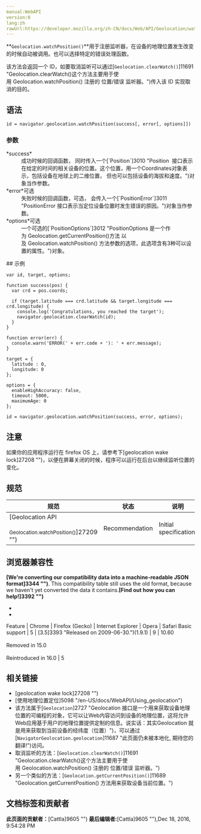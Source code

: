 ```yaml
---
manual:WebAPI
version:0
lang:zh
rawUrl:https://developer.mozilla.org/zh-CN/docs/Web/API/Geolocation/watchPosition
---
```






**`Geolocation.watchPosition()`**用于注册监听器，在设备的地理位置发生改变的时候自动被调用。也可以选择特定的错误处理函数。



该方法会返回一个 ID，如要取消监听可以通过[`Geolocation.clearWatch()`]11691 "Geolocation.clearWatch()这个方法主要用于使用 Geolocation.watchPosition() 注册的 位置/错误 监听器。")传入该 ID 实现取消的目的。


## 语法<a name="语法"></a>

```
id = navigator.geolocation.watchPosition(success[, error[, options]])
```

### 参数<a name="参数"></a>
<dl><dt id=''>*success*</dt><dd>成功时候的回调函数， 同时传入一个[`Position`]3010 "Position  接口表示在给定的时间的相关设备的位置。这个位置，用一个Coordinates对象表示，包括设备在地球上的二维位置， 但也可以包括设备的海拔和速度。")对象当作参数。</dd><dt id=''>*error*可选</dt><dd>失败时候的回调函数，可选， 会传入一个[`PositionError`]3011 "PositionError 接口表示当定位设备位置时发生错误的原因。")对象当作参数。</dd><dt id=''>*options*可选</dt><dd>一个可选的[`PositionOptions`]3012 "PositionOptions 是一个作为 Geolocation.getCurrentPosition()方法 以及 Geolocation.watchPosition() 方法参数的选项，此选项含有3种可以设置的属性。")对象。</dd></dl>
## 示例<a name="示例"></a>

```
var id, target, options;

function success(pos) {
  var crd = pos.coords;

  if (target.latitude === crd.latitude && target.longitude === crd.longitude) {
    console.log('Congratulations, you reached the target');
    navigator.geolocation.clearWatch(id);
  }
}

function error(err) {
  console.warn('ERROR(' + err.code + '): ' + err.message);
}

target = {
  latitude : 0,
  longitude: 0
};

options = {
  enableHighAccuracy: false,
  timeout: 5000,
  maximumAge: 0
};

id = navigator.geolocation.watchPosition(success, error, options);
```

## 注意<a name="注意"></a>


如果你的应用程序运行在 firefox OS 上，请参考下[geolocation wake lock]27208 "")，以便在屏幕关闭的时候，程序可以运行在后台以继续监听位置的变化。


## 规范<a name="规范"></a>

规范 | 状态 | 说明 
 ---  |  ---  |  ---  | 
[Geolocation API<br></br><small>Geolocation.watchPosition()</small>]27209 "") | Recommendation | Initial specification. 


## 浏览器兼容性<a name="浏览器兼容性"></a>


**[We&#39;re converting our compatibility data into a machine-readable JSON format]3344 "")**. This compatibility table still uses the old format, because we haven&#39;t yet converted the data it contains.**[Find out how you can help!]3392 "")**


* 
* 

Feature | Chrome | Firefox (Gecko) | Internet Explorer | Opera | Safari 
Basic support | 5 | [3.5]3393 "Released on 2009-06-30.")(1.9.1) | 9 | 10.60<br></br>Removed in 15.0<br></br>Reintroduced in 16.0 | 5 




## <a name="sect1"></a>

## 相关链接<a name="相关链接"></a>

* [geolocation wake lock]27208 "")
* [使用地理位置定位]5098 "/en-US/docs/WebAPI/Using_geolocation")
* 该方法属于[`Geolocation`]2727 "Geolocation 接口是一个用来获取设备地理位置的可编程的对象，它可以让Web内容访问到设备的地理位置，这将允许Web应用基于用户的地理位置提供定制的信息。说实话：其实Geolocation 就是用来获取到当前设备的经纬度（位置）")，可以通过[`NavigatorGeolocation.geolocation`]11687 "此页面仍未被本地化, 期待您的翻译!")访问。
* 取消监听的方法：[`Geolocation.clearWatch()`]11691 "Geolocation.clearWatch()这个方法主要用于使用 Geolocation.watchPosition() 注册的 位置/错误 监听器。")
* 另一个类似的方法：[`Geolocation.getCurrentPosition()`]11689 "Geolocation.getCurrentPosition() 方法用来获取设备当前位置。")



## 文档标签和贡献者
**此页面的贡献者：**[Cattla]9605 "")
**最后编辑者:**[Cattla]9605 ""),<time>Dec 18, 2016, 9:54:28 PM</time>


